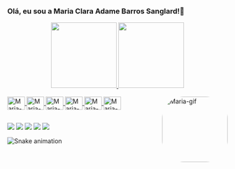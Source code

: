 ### Olá, eu sou a Maria Clara Adame Barros Sanglard!👋

<div align="center">
  <a href="https://github.com/Mariaclaraadame">
  <img height="150em" src="https://github-readme-stats.vercel.app/api?username=Mariaclaraadame&show_icons=true&theme=dracula&include_all_commits=true&count_private=true"/>
  <img height="150em" src="https://github-readme-stats.vercel.app/api/top-langs/?username=Mariaclaraadame&layout=compact&langs_count=7&theme=dracula"/>
</div>
  
<div style="display: inline_block"><br>
  <img align="center" alt="Maria-C++" height="30" width="40" src="https://cdn.jsdelivr.net/gh/devicons/devicon/icons/cplusplus/cplusplus-plain.svg">
  <img align="center" alt="Maria-CSS" height="30" width="40" src="https://cdn.jsdelivr.net/gh/devicons/devicon/icons/css3/css3-plain.svg">
  <img align="center" alt="Maria-HTML" height="30" width="40" src="https://cdn.jsdelivr.net/gh/devicons/devicon/icons/html5/html5-plain.svg">
  <img align="center" alt="Maria-JS" height="30" width="40" src="https://cdn.jsdelivr.net/gh/devicons/devicon/icons/javascript/javascript-plain.svg">
  <img align="center" alt="Maria-MySQL" height="30" width="40" src="https://cdn.jsdelivr.net/gh/devicons/devicon/icons/mysql/mysql-plain.svg">
  <img align="center" alt="Maria-PHP" height="30" width="40" src="https://cdn.jsdelivr.net/gh/devicons/devicon/icons/php/php-plain.svg">
  <img align="right" alt="Maria-gif" height="150" style="border-radius:50px;" src="https://media.discordapp.net/attachments/745433562802552852/944081083748724756/gifme.gif?width=406&height=406">
  </div>

  ##
 
<div> 
  <a href="https://facebook.com/mariaclaraadamebarrossanglard" target="_blank"><img src="https://img.shields.io/badge/Facebook-1877F2?style=for-the-badge&logo=facebook&logoColor=white" target="_blank"></a>
  <a href = "mailto:adamebarrossanglard@gmail.com"><img src="https://img.shields.io/badge/Gmail-D14836?style=for-the-badge&logo=gmail&logoColor=white" target="_blank"></a>
  <a href="https://instagram.com/mariaclarasanglard" target="_blank"><img src="https://img.shields.io/badge/-Instagram-%23E4405F?style=for-the-badge&logo=instagram&logoColor=white" target="_blank"></a>
  <a href="https://open.spotify.com/user/22vzfy4wqcu4fjaoufoz3hkyq?si=DyU8P-96RaKb63edBjK-Aw&utm_source=copy-link" target="_blank"><img src="https://img.shields.io/badge/Spotify-1ED760?&style=for-the-badge&logo=spotify&logoColor=white" target="_blank"></a>
  <a href="https://twitter.com/maria_sanglard" target="_blank"><img src="https://img.shields.io/badge/Twitter-1DA1F2?style=for-the-badge&logo=twitter&logoColor=white" target="_blank"></a>
  
   ![Snake animation](https://github.com/Mariaclaraadame/Mariaclaraadame/blob/output/github-contribution-grid-snake.svg)
  
</div>
